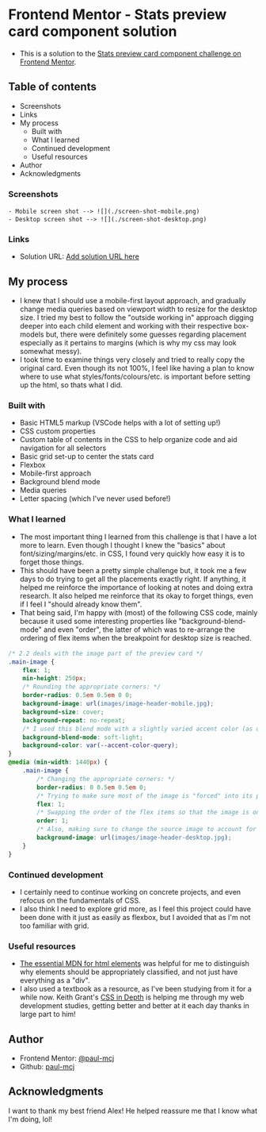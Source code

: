 # Frontend Mentor - Stats preview card component solution

-   This is a solution to the [Stats preview card component challenge on Frontend Mentor](https://www.frontendmentor.io/challenges/stats-preview-card-component-8JqbgoU62).

## Table of contents

-   Screenshots
-   Links
-   My process
    -   Built with
    -   What I learned
    -   Continued development
    -   Useful resources
-   Author
-   Acknowledgments

### Screenshots

    - Mobile screen shot --> ![](./screen-shot-mobile.png)
    - Desktop screen shot --> ![](./screen-shot-desktop.png)

### Links

-   Solution URL: [Add solution URL here](https://your-solution-url.com)

## My process

-   I knew that I should use a mobile-first layout approach, and gradually change media queries based on viewport width to resize for the desktop size. I tried my best to follow the "outside working in" approach digging deeper into each child element and working with their respective box-models but, there were definitely some guesses regarding placement especially as it pertains to margins (which is why my css may look somewhat messy).
-   I took time to examine things very closely and tried to really copy the original card. Even though its not 100%, I feel like having a plan to know where to use what styles/fonts/colours/etc. is important before setting up the html, so thats what I did.

### Built with

-   Basic HTML5 markup (VSCode helps with a lot of setting up!)
-   CSS custom properties
-   Custom table of contents in the CSS to help organize code and aid navigation for all selectors
-   Basic grid set-up to center the stats card
-   Flexbox
-   Mobile-first approach
-   Background blend mode
-   Media queries
-   Letter spacing (which I've never used before!)

### What I learned

-   The most important thing I learned from this challenge is that I have a lot more to learn. Even though I thought I knew the "basics" about font/sizing/margins/etc. in CSS, I found very quickly how easy it is to forget those things.
-   This should have been a pretty simple challenge but, it took me a few days to do trying to get all the placements exactly right. If anything, it helped me reinforce the importance of looking at notes and doing extra research. It also helped me reinforce that its okay to forget things, even if I feel I "should already know them".
-   That being said, I'm happy with (most) of the following CSS code, mainly because it used some interesting properties like "background-blend-mode" and even "order", the latter of which was to re-arrange the ordering of flex items when the breakpoint for desktop size is reached.

```css
/* 2.2 deals with the image part of the preview card */
.main-image {
    flex: 1;
    min-height: 250px;
    /* Rounding the appropriate corners: */
    border-radius: 0.5em 0.5em 0 0;
    background-image: url(images/image-header-mobile.jpg);
    background-size: cover;
    background-repeat: no-repeat;
    /* I used this blend mode with a slightly varied accent color (as declared with other custom variables in the root class selector) as I thought this color matched a bit better: */
    background-blend-mode: soft-light;
    background-color: var(--accent-color-query);
}
@media (min-width: 1440px) {
    .main-image {
        /* Changing the appropriate corners: */
        border-radius: 0 0.5em 0.5em 0;
        /* Trying to make sure most of the image is "forced" into its part of the flexbox, hence the min-height is changed below: */
        flex: 1;
        /* Swapping the order of the flex items so that the image is on the right of the text when the breakpoint is hit: */
        order: 1;
        /* Also, making sure to change the source image to account for viewport changes: */
        background-image: url(images/image-header-desktop.jpg);
    }
}
```

### Continued development

-   I certainly need to continue working on concrete projects, and even refocus on the fundamentals of CSS.
-   I also think I need to explore grid more, as I feel this project could have been done with it just as easily as flexbox, but I avoided that as I'm not too familiar with grid.

### Useful resources

-   [The essential MDN for html elements](https://developer.mozilla.org/en-US/docs/Web/HTML/Element) was helpful for me to distinguish why elements should be appropriately classified, and not just have everything as a "div".
-   I also used a textbook as a resource, as I've been studying from it for a while now. Keith Grant's [CSS in Depth](https://www.manning.com/books/css-in-depth) is helping me through my web development studies, getting better and better at it each day thanks in large part to him!

## Author

-   Frontend Mentor: [@paul-mcj](https://www.frontendmentor.io/profile/paul-mcj)
-   Github: [paul-mcj](https://github.com/paul-mcj)

## Acknowledgments

I want to thank my best friend Alex! He helped reassure me that I know what I'm doing, lol!
